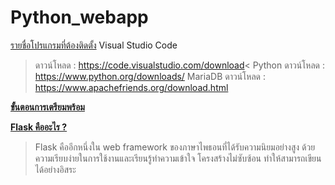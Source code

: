 # Python_webapp

<ins>รายชื่อโปรแกรมที่ต้องติดตั้ง</ins>
Visual Studio Code
> ดาวน์โหลด : https://code.visualstudio.com/download<
Python
> ดาวน์โหลด : https://www.python.org/downloads/
MariaDB
> ดาวน์โหลด : https://www.apachefriends.org/download.html


  <ins>**ขั้นตอนการเตรียมพร้อม**</ins>

  <ins>**Flask คืออะไร ?**</ins>
>Flask คืออีกหนึ่งใน web framework ของภาษาไพธอนที่ได้รับความนิยมอย่างสูง ด้วยความเรียบง่ายในการใช้งานและเรียนรู้ทำความเข้าใจ โครงสร้างไม่ซับซ้อน ทำให้สามารถเขียนได้อย่างอิสระ
